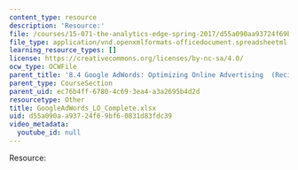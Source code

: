 ```yaml
---
content_type: resource
description: 'Resource:'
file: /courses/15-071-the-analytics-edge-spring-2017/d55a090aa93724f69bf60831d83fdc39_GoogleAdWords_LO_Complete.xlsx
file_type: application/vnd.openxmlformats-officedocument.spreadsheetml.sheet
learning_resource_types: []
license: https://creativecommons.org/licenses/by-nc-sa/4.0/
ocw_type: OCWFile
parent_title: '8.4 Google AdWords: Optimizing Online Advertising  (Recitation)'
parent_type: CourseSection
parent_uid: ec76b4ff-6780-4c69-3ea4-a3a2695b4d2d
resourcetype: Other
title: GoogleAdWords_LO_Complete.xlsx
uid: d55a090a-a937-24f6-9bf6-0831d83fdc39
video_metadata:
  youtube_id: null
---
```

Resource: